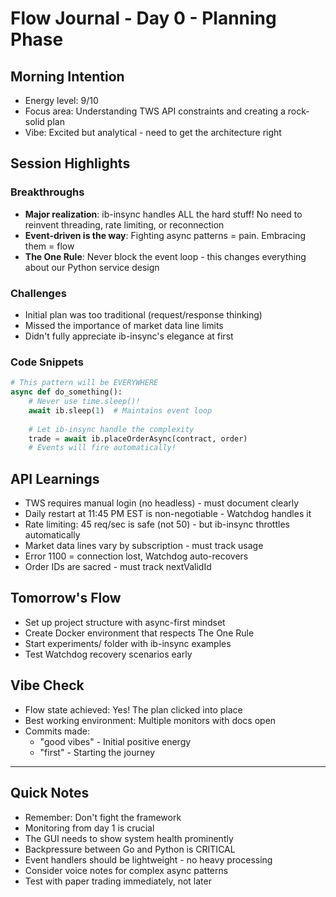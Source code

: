 # Flow Journal - Day 0 - Planning Phase

## Morning Intention
- Energy level: 9/10
- Focus area: Understanding TWS API constraints and creating a rock-solid plan
- Vibe: Excited but analytical - need to get the architecture right

## Session Highlights
### Breakthroughs
- **Major realization**: ib-insync handles ALL the hard stuff! No need to reinvent threading, rate limiting, or reconnection
- **Event-driven is the way**: Fighting async patterns = pain. Embracing them = flow
- **The One Rule**: Never block the event loop - this changes everything about our Python service design

### Challenges
- Initial plan was too traditional (request/response thinking)
- Missed the importance of market data line limits
- Didn't fully appreciate ib-insync's elegance at first

### Code Snippets
```python
# This pattern will be EVERYWHERE
async def do_something():
    # Never use time.sleep()!
    await ib.sleep(1)  # Maintains event loop
    
    # Let ib-insync handle the complexity
    trade = await ib.placeOrderAsync(contract, order)
    # Events will fire automatically!
```

## API Learnings
- TWS requires manual login (no headless) - must document clearly
- Daily restart at 11:45 PM EST is non-negotiable - Watchdog handles it
- Rate limiting: 45 req/sec is safe (not 50) - but ib-insync throttles automatically
- Market data lines vary by subscription - must track usage
- Error 1100 = connection lost, Watchdog auto-recovers
- Order IDs are sacred - must track nextValidId

## Tomorrow's Flow
- Set up project structure with async-first mindset
- Create Docker environment that respects The One Rule
- Start experiments/ folder with ib-insync examples
- Test Watchdog recovery scenarios early

## Vibe Check
- Flow state achieved: Yes! The plan clicked into place
- Best working environment: Multiple monitors with docs open
- Commits made: 
  - "good vibes" - Initial positive energy
  - "first" - Starting the journey

---

## Quick Notes
- Remember: Don't fight the framework
- Monitoring from day 1 is crucial
- The GUI needs to show system health prominently
- Backpressure between Go and Python is CRITICAL
- Event handlers should be lightweight - no heavy processing
- Consider voice notes for complex async patterns
- Test with paper trading immediately, not later